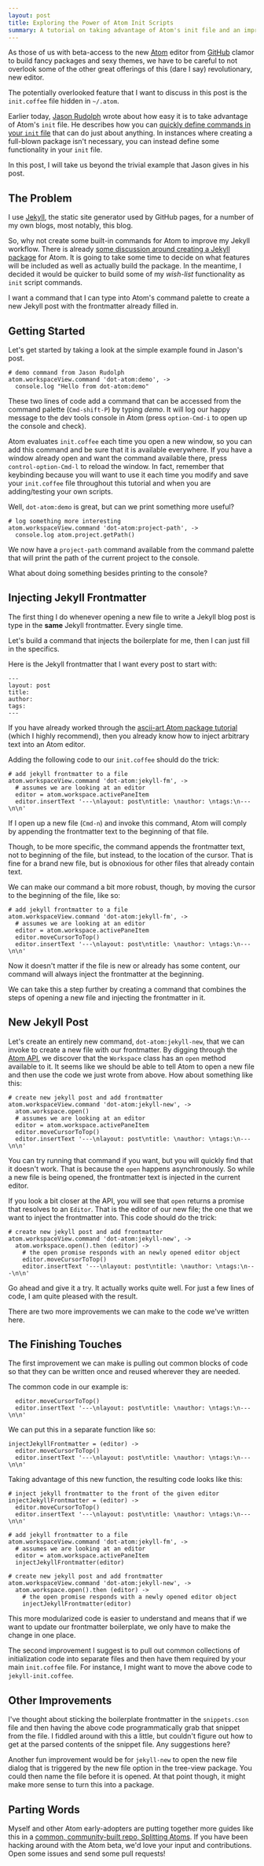 ```yaml
---
layout: post
title: Exploring the Power of Atom Init Scripts
summary: A tutorial on taking advantage of Atom's init file and an improved Jekyll workflow
---
```


As those of us with beta-access to the new [Atom](https://atom.io) editor from
[GitHub](https://github.com) clamor to build fancy packages and sexy themes,
we have to be careful to not overlook some of the other great offerings of this
(dare I say) revolutionary, new editor.

The potentially overlooked feature that I want to discuss in this post is the
`init.coffee` file hidden in `~/.atom`.

Earlier today, [Jason Rudolph](https://github.com/jasonrudolph)
wrote about how easy it is to take advantage of Atom's `init` file.
He describes how you can
[quickly define commands in your `init` file](http://jasonrudolph.com/blog/2014/03/02/defining-atom-commands-in-your-init-script/)
that can do just about anything. In instances where creating a full-blown
package isn't necessary, you can instead define some functionality in your
`init` file.

In this post, I will take us beyond the trivial example that Jason gives in
his post.

<!-- more -->

## The Problem

I use [Jekyll](http://jekyllrb.com/), the static site generator used by GitHub
pages, for a number of my own blogs, most notably, this blog.

So, why not create some built-in commands for Atom to improve my Jekyll
workflow. There is already
[some discussion around creating a Jekyll package](https://github.com/jekyll/atom-jekyll/issues/1)
for Atom. It is going to take some time to decide on what features will be
included as well as actually build the package. In the meantime, I decided it
would be quicker to build some of my *wish-list* functionality as `init`
script commands.

I want a command that I can type into Atom's command palette to create a new
Jekyll post with the frontmatter already filled in.

## Getting Started

Let's get started by taking a look at the simple example found in Jason's post.

    # demo command from Jason Rudolph
    atom.workspaceView.command 'dot-atom:demo', ->
      console.log "Hello from dot-atom:demo"

These two lines of code add a command that can be accessed from the command
palette (`Cmd-shift-P`) by typing *demo*.
It will log our happy message to the dev tools
console in Atom (press `option-Cmd-i` to open up the console and check).

Atom evaluates `init.coffee` each time you open a new window, so you can add
this command and be sure that it is available everywhere. If you have a window
already open and want the command available there, press `control-option-Cmd-l`
to reload the window. In fact, remember that keybinding because you will want
to use it each time you modify and save your `init.coffee` file throughout this
tutorial and when you are adding/testing your own scripts.

Well, `dot-atom:demo` is great, but can we print something more useful?

    # log something more interesting
    atom.workspaceView.command 'dot-atom:project-path', ->
      console.log atom.project.getPath()

We now have a `project-path` command available from the command palette that
will print the path of the current project to the console.

What about doing something besides printing to the console?

## Injecting Jekyll Frontmatter

The first thing I do whenever opening a new file to write a Jekyll blog post is
type in the **same** Jekyll frontmatter. Every single time.

Let's build a command that injects the boilerplate for me, then I can just fill
in the specifics.

Here is the Jekyll frontmatter that I want every post to start with:

    ---
    layout: post
    title:
    author:
    tags:
    ---

If you have already worked through the
[ascii-art Atom package tutorial](https://atom.io/docs/v0.64.0/your-first-package)
(which I highly recommend), then you already know how to inject arbitrary text
into an Atom editor.

Adding the following code to our `init.coffee` should do the trick:

    # add jekyll frontmatter to a file
    atom.workspaceView.command 'dot-atom:jekyll-fm', ->
      # assumes we are looking at an editor
      editor = atom.workspace.activePaneItem
      editor.insertText '---\nlayout: post\ntitle: \nauthor: \ntags:\n---\n\n'

If I open up a new file (`Cmd-n`) and invoke this command, Atom will comply
by appending the frontmatter text to the beginning of that file.

Though, to be more specific, the command appends the frontmatter text, not to
beginning of the file, but instead, to the location of the cursor. That is
fine for a brand new file, but is obnoxious for other files that already
contain text.

We can make our command a bit more robust, though, by moving the cursor to the
beginning of the file, like so:

    # add jekyll frontmatter to a file
    atom.workspaceView.command 'dot-atom:jekyll-fm', ->
      # assumes we are looking at an editor
      editor = atom.workspace.activePaneItem
      editor.moveCursorToTop()
      editor.insertText '---\nlayout: post\ntitle: \nauthor: \ntags:\n---\n\n'

Now it doesn't matter if the file is new or already has some content, our
command will always inject the frontmatter at the beginning.

We can take this a step further by creating a command that combines the steps
of opening a new file and injecting the frontmatter in it.

## New Jekyll Post

Let's create an entirely new command, `dot-atom:jekyll-new`, that we can
invoke to create a new file with our frontmatter. By digging through the
[Atom API](https://atom.io/docs/api/v0.64.0/api/), we discover that the
`Workspace` class has an `open` method available to it. It seems like we should
be able to tell Atom to open a new file and then use the code we just wrote
from above. How about something like this:

    # create new jekyll post and add frontmatter
    atom.workspaceView.command 'dot-atom:jekyll-new', ->
      atom.workspace.open()
      # assumes we are looking at an editor
      editor = atom.workspace.activePaneItem
      editor.moveCursorToTop()
      editor.insertText '---\nlayout: post\ntitle: \nauthor: \ntags:\n---\n\n'

You can try running that command if you want, but you will quickly find that
it doesn't work. That is because the `open` happens asynchronously. So while a
new file is being opened, the frontmatter text is injected in the current
editor.

If you look a bit closer at the API, you will see that `open` returns a promise
that resolves to an `Editor`. That is the editor of our new file; the one that
we want to inject the frontmatter into. This code should do the trick:

    # create new jekyll post and add frontmatter
    atom.workspaceView.command 'dot-atom:jekyll-new', ->
      atom.workspace.open().then (editor) ->
        # the open promise responds with an newly opened editor object
        editor.moveCursorToTop()
        editor.insertText '---\nlayout: post\ntitle: \nauthor: \ntags:\n---\n\n'

Go ahead and give it a try. It actually works quite well. For just a few lines
of code, I am quite pleased with the result.

There are two more improvements we can make to the code we've written here.

## The Finishing Touches

The first improvement we can make is pulling out common blocks of code so that
they can be written once and reused wherever they are needed.

The common code in our example is:

      editor.moveCursorToTop()
      editor.insertText '---\nlayout: post\ntitle: \nauthor: \ntags:\n---\n\n'

We can put this in a separate function like so:

    injectJekyllFrontmatter = (editor) ->
      editor.moveCursorToTop()
      editor.insertText '---\nlayout: post\ntitle: \nauthor: \ntags:\n---\n\n'

Taking advantage of this new function, the resulting code looks like this:

    # inject jekyll frontmatter to the front of the given editor
    injectJekyllFrontmatter = (editor) ->
      editor.moveCursorToTop()
      editor.insertText '---\nlayout: post\ntitle: \nauthor: \ntags:\n---\n\n'

    # add jekyll frontmatter to a file
    atom.workspaceView.command 'dot-atom:jekyll-fm', ->
      # assumes we are looking at an editor
      editor = atom.workspace.activePaneItem
      injectJekyllFrontmatter(editor)

    # create new jekyll post and add frontmatter
    atom.workspaceView.command 'dot-atom:jekyll-new', ->
      atom.workspace.open().then (editor) ->
        # the open promise responds with a newly opened editor object
        injectJekyllFrontmatter(editor)

This more modularized code is easier to understand and means that if we want
to update our frontmatter boilerplate, we only have to make the change in one
place.

The second improvement I suggest is to pull out common collections of
initialization code into separate files and then have them required by your
main `init.coffee` file. For instance, I might want to move the above code
to `jekyll-init.coffee`.

## Other Improvements

I've thought about sticking the boilerplate frontmatter in the
`snippets.cson` file and then having the above code programmatically grab that
snippet from the file. I fiddled around with this a little,
but couldn't figure out how to get at the parsed contents of
the snippet file. Any suggestions here?

Another fun improvement would be for `jekyll-new` to open the new file dialog
that is triggered by the new file option in the tree-view package. You could
then name the file before it is opened. At that
point though, it might make more sense to turn this into a package.

## Parting Words

Myself and other Atom early-adopters are putting together more guides like
this in a
[common, community-built repo, Splitting Atoms](https://github.com/jbranchaud/splitting-atoms).
If you have been hacking around with the Atom beta, we'd love your input and
contributions. Open some issues and send some pull requests!
